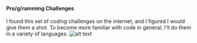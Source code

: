 #### Pro/g/ramming Challenges
I found this set of coding challenges on the internet, and I figured I would give them a shot. To become more familiar with code in general, I'll do them in a variety of languages.
![alt text](../master/challenges.png "The Challenge")